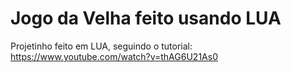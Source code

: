 # Jogo da Velha feito usando LUA
Projetinho feito em LUA, seguindo o tutorial: https://www.youtube.com/watch?v=thAG6U21As0

